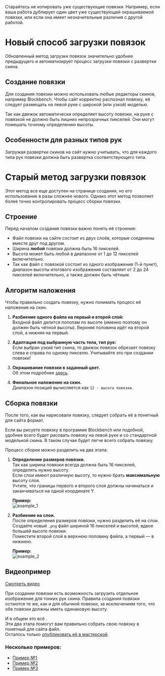 <Tip>
Старайтесь не копировать уже существующие повязки. Например, если ваша работа дублирует один цвет уже существующей окрашиваемой повязки, или если она имеет незначительные различия с другой работой.
</Tip>

# Новый способ загрузки повязок

Обновленный метод загрузки повязок значительно удобнее предыдущего и автоматизирует процесс загрузки повязки с развертки скина.

## Создание повязки

Для создания повязки можно использовать любые редакторы скинов, например Blockbench. Чтобы сайт корректно распознал повязку, её следует размещать на левой руке с широкой (или узкой) моделью.

<Warn>
Так как движок автоматически определяет высоту повязки, на руке с повязкой не должно быть лишних непрозрачных пикселей. Они могут помешать точному определению высоты.
</Warn>

## Особенности для разных типов рук

Загружая развертки скинов на сайт нужно учитывать, что для каждого типа рук повязки должна быть развертка соответствующего типа.

# Старый метод загрузки повязок

Этот метод все еще доступен на странице создания, но его использование в разы сложнее нового. Однако этот метод позволяет более точно контролировать процесс сборки повязки.

## Строение

Перед началом создания повязки важно понять её строение:

- Файл повязки на сайте состоит из двух слоёв, которые соединены вместе друг под другом.  
- Ширина **любой** повязки должна быть 16 пикселей.  
- Высота может быть любой в диапазоне от 1 до 12 пикселей включительно.  
- Так как файл с повязкой состоит из одного изображения (1-й пункт), диапазон высоты итогового изображения составляет от 2 до 24 пикселей включительно, а также должен быть чётным.

## Алгоритм наложения

Чтобы правильно создать повязку, нужно понимать процесс её наложения на скин.

1. **Разбиение одного файла на первый и второй слой:**  
   Входной файл делится пополам по высоте (именно поэтому он должен быть чётной высоты). Верхняя половина идёт на второй слой, а нижняя на первый.

2. **Адаптация под выбранную часть тела, тип рук:**  
   Если выбран узкий тип скина, то движок повязок обрезает повязку слева и справа по одному пикселю. Учитывайте это при создании повязки!

3. **Окрашивание повязки в заданный цвет.**  
   Об этом подробнее [здесь](/blog/colorable).

4. **Финальное наложение на скин.**  
   Диапазон позиций вычисляется как `12 - высота повязки`.


## Сборка повязки

После того, как вы нарисовали повязку, следует собрать её в понятный для сайта формат.

<Tip> 
Если вы рисуете повязку в программе Blockbench или подобной, удобнее всего будет рисовать повязку на левой руке и со стандартной моделькой скина. В таком случае будет легче всего собрать повязку.
</Tip>

Процесс сборки можно разделить на два этапа:

1. **Определение размеров повязки.**  
   Так как ширина повязки всегда должна быть 16 пикселей, определять нужно высоту.  
   Если слои имеют различную высоту, то нужно брать **максимальную** высоту слоя.  
   Учтите, что границы первого и второго слоя должны начинаться и заканчиваться на одной координате Y.  

   **Пример:**  
   ![example_1](/static/tutorials/tutorial_1.png)

2. **Разбиение на слои.**  
   После определения размеров повязки, нужно разделить её на слои.  
   Создайте новый `.png` файл шириной 16 пикселей и высотой, вдвое большей высоте повязки.  
   Поместите второй слой в верхнюю половину файла, а первый — в нижнюю.  

   **Пример:**  
   ![example_2](/static/tutorials/tutorial_2.png)


## Видеопример
[Смотреть видео](/static/tutorials/video.mp4)

<Tip> 
При создании повязки есть возможность загрузить отдельное изображение для тонких рук скина. Правила создания повязки остаются те же, как и для обычной повязки, за исключением того, что обе повязки должны иметь одинаковую высоту.
</Tip>


И в общем это всё <Emote name="pwgood3"></Emote>  .  
Эти два этапа помогут вам правильно собрать свою повязку в понятный для сайта файл.  
Осталось только [опубликовать её в мастерской](/workshop/create).


### Несколько примеров:

- [Пример №1](/static/tutorials/examples/ex_1.png)  
- [Пример №2](/static/tutorials/examples/ex_2.png)  
- [Пример №3](/static/tutorials/examples/ex_3.png)  
